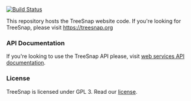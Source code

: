 [![Build Status](https://travis-ci.org/statonlab/Treesnap-website.svg?branch=master)](https://travis-ci.org/statonlab/Treesnap-website)

This repository hosts the TreeSnap website code.
If you're looking for TreeSnap, please visit https://treesnap.org

### API Documentation
If you're looking to use the TreeSnap API please, visit [web services API documentation](https://github.com/statonlab/Treesnap-website/wiki/Public-API-Documentation).

### License
TreeSnap is licensed under GPL 3. Read our [license](LICENSE). 
